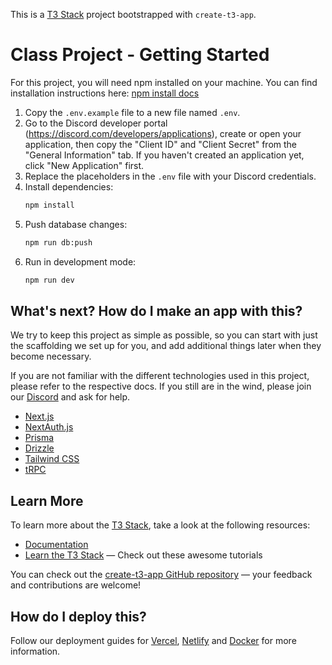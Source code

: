 This is a [T3 Stack](https://create.t3.gg/) project bootstrapped with `create-t3-app`.

# Class Project - Getting Started

For this project, you will need npm installed on your machine. You can find installation instructions here: [npm install docs](https://docs.npmjs.com/downloading-and-installing-node-js-and-npm)

1. Copy the `.env.example` file to a new file named `.env`.
2. Go to the Discord developer portal (<https://discord.com/developers/applications>), create or open your application, then copy the "Client ID" and "Client Secret" from the "General Information" tab. If you haven't created an application yet, click "New Application" first.
3. Replace the placeholders in the `.env` file with your Discord credentials.
4. Install dependencies:
   ```bash
   npm install
   ```
5. Push database changes:
   ```bash
   npm run db:push
   ```
6. Run in development mode:
   ```bash
   npm run dev
   ```



## What's next? How do I make an app with this?

We try to keep this project as simple as possible, so you can start with just the scaffolding we set up for you, and add additional things later when they become necessary.

If you are not familiar with the different technologies used in this project, please refer to the respective docs. If you still are in the wind, please join our [Discord](https://t3.gg/discord) and ask for help.

- [Next.js](https://nextjs.org)
- [NextAuth.js](https://next-auth.js.org)
- [Prisma](https://prisma.io)
- [Drizzle](https://orm.drizzle.team)
- [Tailwind CSS](https://tailwindcss.com)
- [tRPC](https://trpc.io)

## Learn More

To learn more about the [T3 Stack](https://create.t3.gg/), take a look at the following resources:

- [Documentation](https://create.t3.gg/)
- [Learn the T3 Stack](https://create.t3.gg/en/faq#what-learning-resources-are-currently-available) — Check out these awesome tutorials

You can check out the [create-t3-app GitHub repository](https://github.com/t3-oss/create-t3-app) — your feedback and contributions are welcome!

## How do I deploy this?

Follow our deployment guides for [Vercel](https://create.t3.gg/en/deployment/vercel), [Netlify](https://create.t3.gg/en/deployment/netlify) and [Docker](https://create.t3.gg/en/deployment/docker) for more information.
